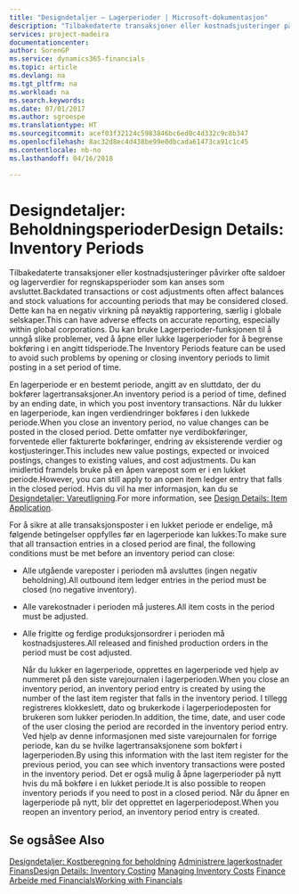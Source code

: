 ```yaml
---
title: "Designdetaljer – Lagerperioder | Microsoft-dokumentasjon"
description: "Tilbakedaterte transaksjoner eller kostnadsjusteringer påvirker ofte saldoer og lagerverdier for regnskapsperioder som kan anses som avsluttet. Dette kan ha en negativ virkning på nøyaktig rapportering, særlig i globale selskaper. Du kan bruke Lagerperioder-funksjonen til å unngå slike problemer, ved å åpne eller lukke lagerperioder for å begrense bokføring i en angitt tidsperiode."
services: project-madeira
documentationcenter: 
author: SorenGP
ms.service: dynamics365-financials
ms.topic: article
ms.devlang: na
ms.tgt_pltfrm: na
ms.workload: na
ms.search.keywords: 
ms.date: 07/01/2017
ms.author: sgroespe
ms.translationtype: HT
ms.sourcegitcommit: acef03f32124c5983846bc6ed0c4d332c9c8b347
ms.openlocfilehash: 8ac32d8ec4d438be99e0dbcada61473ca91c1c45
ms.contentlocale: nb-no
ms.lasthandoff: 04/16/2018

---
```

# <a name="design-details-inventory-periods"></a><span data-ttu-id="29a3d-105">Designdetaljer: Beholdningsperioder</span><span class="sxs-lookup"><span data-stu-id="29a3d-105">Design Details: Inventory Periods</span></span>
<span data-ttu-id="29a3d-106">Tilbakedaterte transaksjoner eller kostnadsjusteringer påvirker ofte saldoer og lagerverdier for regnskapsperioder som kan anses som avsluttet.</span><span class="sxs-lookup"><span data-stu-id="29a3d-106">Backdated transactions or cost adjustments often affect balances and stock valuations for accounting periods that may be considered closed.</span></span> <span data-ttu-id="29a3d-107">Dette kan ha en negativ virkning på nøyaktig rapportering, særlig i globale selskaper.</span><span class="sxs-lookup"><span data-stu-id="29a3d-107">This can have adverse effects on accurate reporting, especially within global corporations.</span></span> <span data-ttu-id="29a3d-108">Du kan bruke Lagerperioder-funksjonen til å unngå slike problemer, ved å åpne eller lukke lagerperioder for å begrense bokføring i en angitt tidsperiode.</span><span class="sxs-lookup"><span data-stu-id="29a3d-108">The Inventory Periods feature can be used to avoid such problems by opening or closing inventory periods to limit posting in a set period of time.</span></span>  

 <span data-ttu-id="29a3d-109">En lagerperiode er en bestemt periode, angitt av en sluttdato, der du bokfører lagertransaksjoner.</span><span class="sxs-lookup"><span data-stu-id="29a3d-109">An inventory period is a period of time, defined by an ending date, in which you post inventory transactions.</span></span> <span data-ttu-id="29a3d-110">Når du lukker en lagerperiode, kan ingen verdiendringer bokføres i den lukkede periode.</span><span class="sxs-lookup"><span data-stu-id="29a3d-110">When you close an inventory period, no value changes can be posted in the closed period.</span></span> <span data-ttu-id="29a3d-111">Dette omfatter nye verdibokføringer, forventede eller fakturerte bokføringer, endring av eksisterende verdier og kostjusteringer.</span><span class="sxs-lookup"><span data-stu-id="29a3d-111">This includes new value postings, expected or invoiced postings, changes to existing values, and cost adjustments.</span></span> <span data-ttu-id="29a3d-112">Du kan imidlertid framdels bruke på en åpen varepost som er i en lukket periode.</span><span class="sxs-lookup"><span data-stu-id="29a3d-112">However, you can still apply to an open item ledger entry that falls in the closed period.</span></span> <span data-ttu-id="29a3d-113">Hvis du vil ha mer informasjon, kan du se [Designdetaljer: Vareutligning](design-details-item-application.md).</span><span class="sxs-lookup"><span data-stu-id="29a3d-113">For more information, see [Design Details: Item Application](design-details-item-application.md).</span></span>  

 <span data-ttu-id="29a3d-114">For å sikre at alle transaksjonsposter i en lukket periode er endelige, må følgende betingelser oppfylles før en lagerperiode kan lukkes:</span><span class="sxs-lookup"><span data-stu-id="29a3d-114">To make sure that all transaction entries in a closed period are final, the following conditions must be met before an inventory period can close:</span></span>  

- <span data-ttu-id="29a3d-115">Alle utgående vareposter i perioden må avsluttes (ingen negativ beholdning).</span><span class="sxs-lookup"><span data-stu-id="29a3d-115">All outbound item ledger entries in the period must be closed (no negative inventory).</span></span>  
- <span data-ttu-id="29a3d-116">Alle varekostnader i perioden må justeres.</span><span class="sxs-lookup"><span data-stu-id="29a3d-116">All item costs in the period must be adjusted.</span></span>  
- <span data-ttu-id="29a3d-117">Alle frigitte og ferdige produksjonsordrer i perioden må kostnadsjusteres.</span><span class="sxs-lookup"><span data-stu-id="29a3d-117">All released and finished production orders in the period must be cost adjusted.</span></span>  

  <span data-ttu-id="29a3d-118">Når du lukker en lagerperiode, opprettes en lagerperiode ved hjelp av nummeret på den siste varejournalen i lagerperioden.</span><span class="sxs-lookup"><span data-stu-id="29a3d-118">When you close an inventory period, an inventory period entry is created by using the number of the last item register that falls in the inventory period.</span></span> <span data-ttu-id="29a3d-119">I tillegg registreres klokkeslett, dato og brukerkode i lagerperiodeposten for brukeren som lukker perioden.</span><span class="sxs-lookup"><span data-stu-id="29a3d-119">In addition, the time, date, and user code of the user closing the period are recorded in the inventory period entry.</span></span> <span data-ttu-id="29a3d-120">Ved hjelp av denne informasjonen med siste varejournalen for forrige periode, kan du se hvilke lagertransaksjonene som bokført i lagerperioden.</span><span class="sxs-lookup"><span data-stu-id="29a3d-120">By using this information with the last item register for the previous period, you can see which inventory transactions were posted in the inventory period.</span></span> <span data-ttu-id="29a3d-121">Det er også mulig å åpne lagerperioder på nytt hvis du må bokføre i en lukket periode.</span><span class="sxs-lookup"><span data-stu-id="29a3d-121">It is also possible to reopen inventory periods if you need to post in a closed period.</span></span> <span data-ttu-id="29a3d-122">Når du åpner en lagerperiode på nytt, blir det opprettet en lagerperiodepost.</span><span class="sxs-lookup"><span data-stu-id="29a3d-122">When you reopen an inventory period, an inventory period entry is created.</span></span>  

## <a name="see-also"></a><span data-ttu-id="29a3d-123">Se også</span><span class="sxs-lookup"><span data-stu-id="29a3d-123">See Also</span></span>  
 <span data-ttu-id="29a3d-124">[Designdetaljer: Kostberegning for beholdning](design-details-inventory-costing.md) [Administrere lagerkostnader](finance-manage-inventory-costs.md) [Finans](finance.md)</span><span class="sxs-lookup"><span data-stu-id="29a3d-124">[Design Details: Inventory Costing](design-details-inventory-costing.md) [Managing Inventory Costs](finance-manage-inventory-costs.md) [Finance](finance.md)</span></span>  
 [<span data-ttu-id="29a3d-125">Arbeide med Financials</span><span class="sxs-lookup"><span data-stu-id="29a3d-125">Working with Financials</span></span>](ui-work-product.md)

